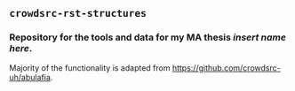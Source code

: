 ## `crowdsrc-rst-structures`

### Repository for the tools and data for my MA thesis _insert name here_.

Majority of the functionality is adapted from https://github.com/crowdsrc-uh/abulafia.